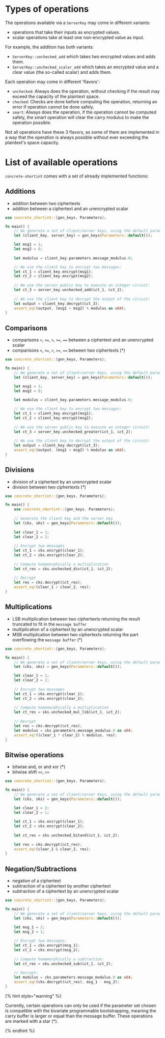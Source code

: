 # Types of operations

The operations available via a `ServerKey` may come in different variants:

- operations that take their inputs as encrypted values.
- scalar operations take at least one non-encrypted value as input.

For example, the addition has both variants:

- `ServerKey::unchecked_add` which takes two encrypted values and adds them.
- `ServerKey::unchecked_scalar_add` which takes an encrypted value and a clear value (the
  so-called scalar) and adds them.

Each operation may come in different 'flavors':

- `unchecked`: Always does the operation, without checking if the result may exceed the capacity of
  the plaintext space.
- `checked`: Checks are done before computing the operation, returning an error if operation
  cannot be done safely.
- `smart`: Always does the operation, if the operation cannot be computed safely, the smart operation
  will clear the carry modulus to make the operation possible.

Not all operations have these 3 flavors, as some of them are implemented in a way that the operation
is always possible without ever exceeding the plaintext's space capacity.


# List of available operations

`concrete-shortint` comes with a set of already implemented functions:

## Additions
- addition between two ciphertexts
- addition between a ciphertext and an unencrypted scalar

```rust
use concrete_shortint::{gen_keys, Parameters};

fn main() {
    // We generate a set of client/server keys, using the default parameters:
    let (client_key, server_key) = gen_keys(Parameters::default());

    let msg1 = 1;
    let msg2 = 0;
    
    let modulus = client_key.parameters.message_modulus.0;

    // We use the client key to encrypt two messages:
    let ct_1 = client_key.encrypt(msg1);
    let ct_2 = client_key.encrypt(msg2);
    
    // We use the server public key to execute an integer circuit:
    let ct_3 = server_key.unchecked_add(&ct_1, &ct_2);
    
    // We use the client key to decrypt the output of the circuit:
    let output = client_key.decrypt(&ct_3);
    assert_eq!(output, (msg1 + msg2) % modulus as u64);
}
```

## Comparisons
- comparisons `<`, `<=`, `>`, `>=`, `==` between a ciphertext and an unencrypted scalar 
- comparisons `<`, `<=`, `>`, `>=`, `==` between two ciphertexts (*)

```rust
use concrete_shortint::{gen_keys, Parameters};

fn main() {
    // We generate a set of client/server keys, using the default parameters:
    let (client_key, server_key) = gen_keys(Parameters::default());

    let msg1 = 1;
    let msg2 = 0;
    
    let modulus = client_key.parameters.message_modulus.0;

    // We use the client key to encrypt two messages:
    let ct_1 = client_key.encrypt(msg1);
    let ct_2 = client_key.encrypt(msg2);
    
    // We use the server public key to execute an integer circuit:
    let ct_3 = server_key.unchecked_greater(&ct_1, &ct_2);
    
    // We use the client key to decrypt the output of the circuit:
    let output = client_key.decrypt(&ct_3);
    assert_eq!(output, (msg1 + msg2) % modulus as u64);
}
```

## Divisions
- division of a ciphertext by an unencrypted scalar
- division between two ciphertexts (*)

```rust
use concrete_shortint::{gen_keys, Parameters};

fn main() {
    use concrete_shortint::{gen_keys, Parameters};
    
    // Generate the client key and the server key
    let (cks, sks) = gen_keys(Parameters::default());
    
    let clear_1 = 1;
    let clear_2 = 2;
    
    // Encrypt two messages
    let ct_1 = cks.encrypt(clear_1);
    let ct_2 = cks.encrypt(clear_2);
    
    // Compute homomorphically a multiplication
    let ct_res = sks.unchecked_div(&ct_1, &ct_2);
    
    // Decrypt
    let res = cks.decrypt(&ct_res);
    assert_eq!(clear_1 / clear_2, res);
}
```

## Multiplications
- LSB multiplication between two ciphertexts returning the result truncated to fit in the `message buffer`
- multiplication of a ciphertext by an unencrypted scalar
- MSB multiplication between two ciphertexts returning the part overflowing the `message buffer` (*)

```rust
use concrete_shortint::{gen_keys, Parameters};

fn main() {
    // We generate a set of client/server keys, using the default parameters:
    let (cks, sks) = gen_keys(Parameters::default());

    let clear_1 = 1;
    let clear_2 = 2;
    
    // Encrypt two messages
    let ct_1 = cks.encrypt(clear_1);
    let ct_2 = cks.encrypt(clear_2);
    
    // Compute homomorphically a multiplication
    let ct_res = sks.unchecked_mul_lsb(&ct_1, &ct_2);
    
    // Decrypt
    let res = cks.decrypt(&ct_res);
    let modulus = cks.parameters.message_modulus.0 as u64;
    assert_eq!((clear_1 * clear_2) % modulus, res);
}
```

## Bitwise operations
- bitwise and, or and xor (*)
- bitwise shift `<<`, `>>`

```rust
use concrete_shortint::{gen_keys, Parameters};

fn main() {
    // We generate a set of client/server keys, using the default parameters:
    let (cks, sks) = gen_keys(Parameters::default());

    let clear_1 = 2;
    let clear_2 = 1;
    
    let ct_1 = cks.encrypt(clear_1);
    let ct_2 = cks.encrypt(clear_2);
    
    let ct_res = sks.unchecked_bitand(&ct_1, &ct_2);
    
    let res = cks.decrypt(&ct_res);
    assert_eq!(clear_1 & clear_2, res);
}
```

## Negation/Subtractions
- negation of a ciphertext
- subtraction of a ciphertext by another ciphertext
- subtraction of a ciphertext by an unencrypted scalar

```rust
use concrete_shortint::{gen_keys, Parameters};

fn main() {
    // We generate a set of client/server keys, using the default parameters:
    let (cks, sks) = gen_keys(Parameters::default());

    let msg_1 = 2;
    let msg_2 = 1;
    
    // Encrypt two messages:
    let ct_1 = cks.encrypt(msg_1);
    let ct_2 = cks.encrypt(msg_2);
    
    // Compute homomorphically a subtraction:
    let ct_res = sks.unchecked_sub(&ct_1, &ct_2);
    
    // Decrypt:
    let modulus = cks.parameters.message_modulus.0 as u64;
    assert_eq!(cks.decrypt(&ct_res), msg_1 - msg_2);
}
```


{% hint style="warning" %}

Currently, certain operations can only be used if the parameter set chosen is compatible with the
bivariate programmable bootstrapping, meaning the carry buffer is larger or equal than the
message buffer. These operations are marked with a star (*).

{% endhint %}


